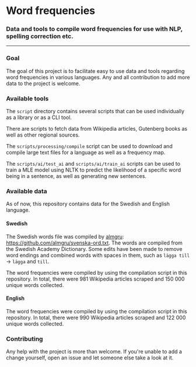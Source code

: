 # Word frequencies
### Data and tools to compile word frequencies for use with NLP, spelling correction etc.
***

### Goal

The goal of this project is to facilitate easy to use data and tools regarding word frequencies in various languages. Any and all contribution to add more data to the project is welcome.

### Available tools

The `script` directory contains several scripts that can be used individually as a library or as a CLI tool.

There are scripts to fetch data from Wikipedia articles, Gutenberg books as well as other regional sources.

The `scripts/processing/compile` script can be used to download and compile large text files for a language as well as a frequency map.

The `scripts/ai/test_ai` and `scripts/ai/train_ai` scripts can be used to train a MLE model using NLTK to predict the likelihood of a specific word being in a sentence, as well as generating new sentences. 

### Available data

As of now, this repository contains data for the Swedish and English language.

#### Swedish

The Swedish words file was compiled by [almgru](https://github.com/almgru): https://github.com/almgru/svenska-ord.txt. The words are compiled from the Swedish Academy Dictionary. Some edits have been made to remove word endings and combined words with spaces in them, such as `lägga till` -> `lägga` and `till`.

The word frequencies were compiled by using the compilation script in this repository. In total, there were 981 Wikipedia articles scraped and 150 000 unique words collected.

#### English

The word frequencies were compiled by using the compilation script in this repository. In total, there were 990 Wikipedia articles scraped and 122 000 unique words collected.

### Contributing

Any help with the project is more than welcome. If you're unable to add a change yourself, open an issue and let someone else take a look at it.
